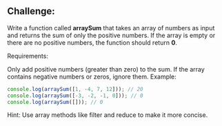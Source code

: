 ## Challenge:
Write a function called **arraySum** that takes an array of numbers as input and returns the sum of only the positive numbers. If the array is empty or there are no positive numbers, the function should return **0**.

Requirements:

Only add positive numbers (greater than zero) to the sum.
If the array contains negative numbers or zeros, ignore them.
Example:

```javascript
console.log(arraySum([1, -4, 7, 12])); // 20
console.log(arraySum([-3, -2, -1, 0])); // 0
console.log(arraySum([])); // 0
```
Hint: Use array methods like filter and reduce to make it more concise.